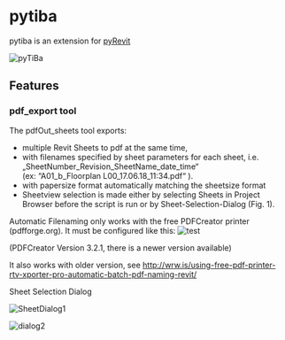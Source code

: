 # pytiba
pytiba is an extension for [pyRevit](http://eirannejad.github.io/pyRevit/)

![pyTiBa](https://github.com/tillbaum/pytiba/blob/master/pytiba%20documentation/pdf_export/pyTiBa%20Tab.png)

## Features
### pdf_export tool
The pdfOut_sheets tool exports: 
 +   multiple Revit Sheets to pdf at the same time,  
 +   with filenames specified by sheet  parameters for each sheet, i.e. 
    „SheetNumber_Revision_SheetName_date_time“  
    (ex: “A01_b_Floorplan L00_17.06.18_11:34.pdf“ ).
 +   with papersize format automatically matching the sheetsize format
 +   Sheetview selection is made either by selecting Sheets in Project Browser before the script is run or by Sheet-Selection-Dialog (Fig. 1). 

Automatic Filenaming only works with the free PDFCreator printer (pdfforge.org). It must be configured like this:
![test](https://github.com/tillbaum/pytiba/blob/master/pytiba%20documentation/PDFCreator%20ProfileSettings.png)

(PDFCreator Version 3.2.1, there is a newer version available)

It also works with older version, see http://wrw.is/using-free-pdf-printer-rtv-xporter-pro-automatic-batch-pdf-naming-revit/

Sheet Selection Dialog 

![SheetDialog1](https://github.com/tillbaum/pytiba/blob/master/pytiba%20documentation/pdf_export/SheetSelectionDialog.png) 

![dialog2](https://github.com/tillbaum/pytiba/blob/master/pytiba%20documentation/pdf_export/SheetSelecDia_options.png)
